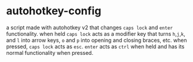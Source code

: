 # autohotkey-config
a script made with autohotkey v2 that changes `caps lock` and `enter` functionality. when held `caps lock` acts as a modifier key that turns `h`,`j`,`k`, and `l` into arrow keys, `o` and `p` into opening and closing braces, etc. when pressed, `caps lock` acts as `esc`. `enter` acts as `ctrl` when held and has its normal functionality when pressed.
